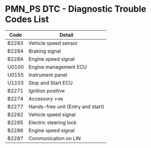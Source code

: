 # PMN_PS DTC - Diagnostic Trouble Codes List

| Code | Detail |
| - | - |
| B2283 | Vehicle speed sensor |
| B2284 | Braking signal |
| B228A | Engine speed signal |
| U0100 | Engine management ECU |
| U0155 | Instrument panel |
| U1103 | Stop and Start ECU |
| B2271 | Ignition positive |
| B2274 | Accessory +ve |
| B2277 | Hands-free unit (Entry and start) |
| B2282 | Vehicle speed signal |
| B2285 | Electric steering lock |
| B2286 | Engine speed signal |
| B2287 | Communication on LIN |
